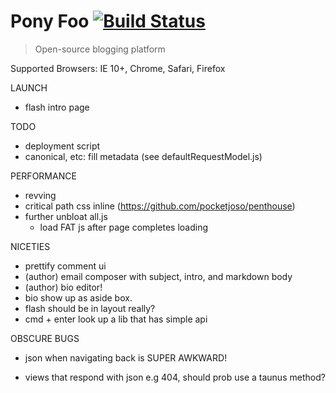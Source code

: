 # Pony Foo [![Build Status][1]][2]

> Open-source blogging platform

Supported Browsers: IE 10+, Chrome, Safari, Firefox

LAUNCH

- flash intro page

TODO

- deployment script
- canonical, etc: fill metadata (see defaultRequestModel.js)

PERFORMANCE

- revving
- critical path css inline (https://github.com/pocketjoso/penthouse)
- further unbloat all.js
  - load FAT js after page completes loading

NICETIES

- prettify comment ui
- (author) email composer with subject, intro, and markdown body
- (author) bio editor!
- bio show up as aside box.
- flash should be in layout really?
- cmd + enter look up a lib that has simple api


OBSCURE BUGS

- json when navigating back is SUPER AWKWARD!
- views that respond with json e.g 404, should prob use a taunus method?



  [1]: https://travis-ci.org/ponyfoo/ponyfoo.png?branch=master
  [2]: https://travis-ci.org/ponyfoo/ponyfoo

